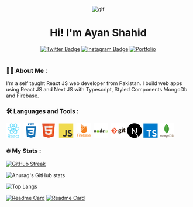 <div align="center"><img src="https://media.giphy.com/media/R03zWv5p1oNSQd91EP/giphy.gif" alt="gif" width="400" height="300" /></div>


<div align="center"><h1>Hi! I'm Ayan Shahid</h1></div>
<div id="badges" align="center">
  <a href="https://twitter.com/Ayan_255"><img src="https://img.shields.io/badge/Twitter-blue?style=for-the-badge&logo=twitter&logoColor=white" alt="Twitter Badge"/></a>
  <a href="https://www.instagram.com/ayanshahid255/"><img src="https://img.shields.io/badge/Instagram-ff69b4?style=for-the-badge&logo=instagram&logoColor=white" alt="Instagram Badge"/></a>
  <a href="https://porfolio-kglprvbjg-ayan-shahid.vercel.app/"><img src="https://img.shields.io/badge/my_portfolio-000?style=for-the-badge&logo=ko-fi&logoColor=white" alt="Portfolio" /></a>
</div>

<div align="center"><img src="https://komarev.com/ghpvc/?username=AyanShahid&style=flat-square&color=blueviolet" alt=""/></div>





### 👨‍💻 About Me :
<p>I'm a self taught React JS web developer from Pakistan. I build web apps using React JS and Next JS with Typescript, Styled Components MongoDb and Firebase.</p>




### :hammer_and_wrench: Languages and Tools :

<div>
  <img src="https://github.com/devicons/devicon/blob/master/icons/react/react-original-wordmark.svg" title="React" alt="React" width="40" height="40"/>&nbsp;
  <img src="https://github.com/devicons/devicon/blob/master/icons/css3/css3-plain-wordmark.svg"  title="CSS3" alt="CSS" width="40" height="40"/>&nbsp;
  <img src="https://github.com/devicons/devicon/blob/master/icons/html5/html5-original.svg" title="HTML5" alt="HTML" width="40" height="40"/>&nbsp;
  <img src="https://github.com/devicons/devicon/blob/master/icons/javascript/javascript-original.svg" title="JavaScript" alt="JavaScript" width="40" height="40"/>&nbsp;
  <img src="https://github.com/devicons/devicon/blob/master/icons/firebase/firebase-plain-wordmark.svg" title="Firebase" alt="Firebase" width="40" height="40"/>&nbsp;
  <img src="https://github.com/devicons/devicon/blob/master/icons/nodejs/nodejs-original-wordmark.svg" title="NodeJS" alt="NodeJS" width="40" height="40"/>&nbsp;
  <img src="https://github.com/devicons/devicon/blob/master/icons/git/git-original-wordmark.svg" title="Git" **alt="Git" width="40" height="40"/>
  <img src="https://github.com/devicons/devicon/blob/master/icons/nextjs/nextjs-original.svg" title="Next JS" alt="Next JS" width="40" height="40"/>
  <img src="https://github.com/devicons/devicon/blob/master/icons/typescript/typescript-original.svg" title="Typescript" alt="Typescript" width="40" height="40"/>
    <img src="https://github.com/devicons/devicon/blob/master/icons/mongodb/mongodb-original-wordmark.svg" title="MongoDB" alt="MongoDB" width="40" height="40"/>

  
</div>






### :fire: My Stats :

[![GitHub Streak](https://github-readme-streak-stats.herokuapp.com?user=AyanShahid&theme=midnight-purple&hide_border=true&date_format=M%20j%5B%2C%20Y%5D&background=1C1C1C&ring=834AFF&currStreakNum=DDDDDD&fire=DDDDDD&sideNums=844AFF&currStreakLabel=DDDDDD&sideLabels=DDDDDD&border=FFFFFF)](https://git.io/streak-stats)





![Anurag's GitHub stats](https://github-readme-stats.vercel.app/api?username=Ayan-Shahid&theme=dark&show_icons=true&title_color=eaeaea&icon_color=844AFF&bg_color=1a1a1a&hide_border=true&text_color=eaeaea)


[![Top Langs](https://github-readme-stats.vercel.app/api/top-langs/?username=Ayan-Shahid&show_icons=true&title_color=eaeaea&icon_color=844AFF&bg_color=1a1a1a&hide_border=true&text_color=eaeaea&layout=compact)](https://github.com/anuraghazra/github-readme-stats)

[![Readme Card](https://github-readme-stats.vercel.app/api/pin/?username=Ayan-Shahid&repo=Social-Media-App&show_icons=true&title_color=eaeaea&icon_color=844AFF&bg_color=1a1a1a&hide_border=true&text_color=eaeaea)](https://github.com/anuraghazra/github-readme-stats)
[![Readme Card](https://github-readme-stats.vercel.app/api/pin/?username=Ayan-Shahid&repo=Blog-App&show_icons=true&title_color=eaeaea&icon_color=844AFF&bg_color=1a1a1a&hide_border=true&text_color=eaeaea)](https://github.com/anuraghazra/github-readme-stats)
